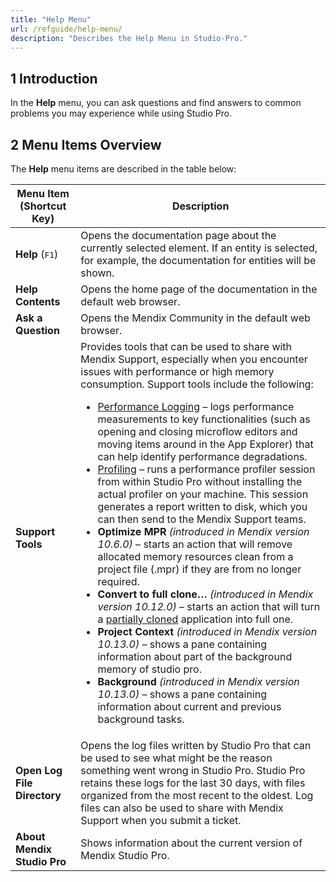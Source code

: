 ```yaml
---
title: "Help Menu"
url: /refguide/help-menu/
description: "Describes the Help Menu in Studio-Pro."
---
```


## 1 Introduction

In the **Help** menu, you can ask questions and find answers to common problems you may experience while using Studio Pro. 

## 2 Menu Items Overview

The **Help** menu items are described in the table below:

| Menu Item (Shortcut Key)    | Description                                                  |
| --------------------------- | ------------------------------------------------------------ |
| **Help** (<kbd>F1</kbd>)    | Opens the documentation page about the currently selected element. If an entity is selected, for example, the documentation for entities will be shown. |
| **Help Contents**           | Opens the home page of the documentation in the default web browser. |
| **Ask a Question**          | Opens the Mendix Community in the default web browser.       |
| **Support Tools**           | Provides tools that can be used to share with Mendix Support, especially when you encounter issues with performance or high memory consumption. Support tools include the following:<br> <ul><li>[Performance Logging](/refguide/performance-logging/) – logs performance measurements to key functionalities (such as opening and closing microflow editors and moving items around in the App Explorer) that can help identify performance degradations.</li> <li>[Profiling](/refguide/profiling/) – runs a performance profiler session from within Studio Pro without installing the actual profiler on your machine. This session generates a report written to disk, which you can then send to the Mendix Support teams. </li> <li>**Optimize MPR** *(introduced in Mendix version 10.6.0)* – starts an action that will remove allocated memory resources clean from a project file (.mpr) if they are from no longer required.</li><li>**Convert to full clone…** *(introduced in Mendix version 10.12.0)* – starts an action that will turn a [partially cloned](/refguide/clone-type/)  application into full one.</li><li>**Project Context** *(introduced in Mendix version 10.13.0)* – shows a pane containing information about part of the background memory of studio pro.</li><li>**Background** *(introduced in Mendix version 10.13.0)* – shows a pane containing information about current and previous background tasks.</li></ul> |
| **Open Log File Directory** | Opens the log files written by Studio Pro that can be used to see what might be the reason something went wrong in Studio Pro. Studio Pro retains these logs for the last 30 days, with files organized from the most recent to the oldest. Log files can also be used to share with Mendix Support when you submit a ticket. |
| **About Mendix Studio Pro** | Shows information about the current version of Mendix Studio Pro. |
